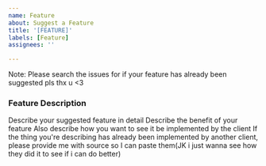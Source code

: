 ```yaml
---
name: Feature
about: Suggest a Feature
title: '[FEATURE]'
labels: [Feature]
assignees: ''

---
```


Note: Please search the issues for if your feature has already been suggested pls thx u <3

### Feature Description
Describe your suggested feature in detail
Describe the benefit of your feature
Also describe how you want to see it be implemented by the client
If the thing you're describing has already been implemented by another client, please provide me with source so I can paste them(JK i just wanna see how they did it to see if i can do better)
